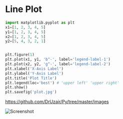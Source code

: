 # Line Plot
```python
import matplotlib.pyplot as plt
x1=[1, 2, 3, 4, 5]
y1=[1, 2, 3, 4, 5]
x2=[1, 2, 3, 4, 5]
y2=[5, 4, 3, 2, 1]


plt.figure(1)
plt.plot(x1, y1, 'b^-', label='legend-label-1')
plt.plot(x2, y2, 'g^-', label='legend-label-2')
plt.xlabel('X-Axis Label')
plt.ylabel('Y-Axis Label')
plt.title('Plot Title')
plt.legend(loc='best') # 'upper left' 'upper right'
plt.show()
plt.savefig('plot.jpg')
```
https://github.com/DrUzair/Py/tree/master/images

![Screenshot](../images/lineplot.png)
